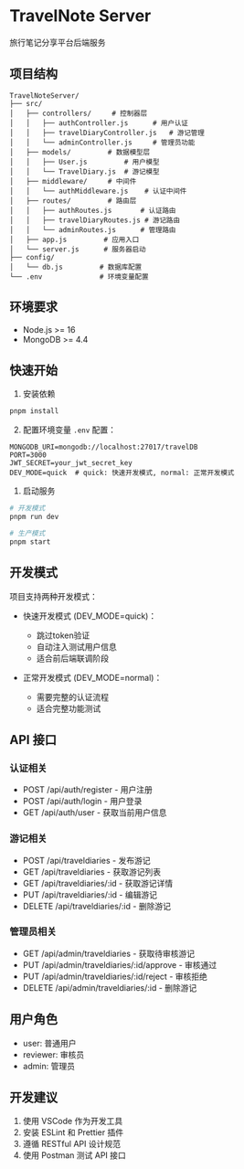 # TravelNote Server

旅行笔记分享平台后端服务

## 项目结构

```
TravelNoteServer/
├── src/
│   ├── controllers/     # 控制器层
│   │   ├── authController.js      # 用户认证
│   │   ├── travelDiaryController.js   # 游记管理
│   │   └── adminController.js     # 管理员功能
│   ├── models/         # 数据模型层
│   │   ├── User.js         # 用户模型
│   │   └── TravelDiary.js  # 游记模型
│   ├── middleware/     # 中间件
│   │   └── authMiddleware.js    # 认证中间件
│   ├── routes/         # 路由层
│   │   ├── authRoutes.js       # 认证路由
│   │   ├── travelDiaryRoutes.js # 游记路由
│   │   └── adminRoutes.js      # 管理路由
│   ├── app.js         # 应用入口
│   └── server.js      # 服务器启动
├── config/
│   └── db.js         # 数据库配置
└── .env              # 环境变量配置
```

## 环境要求

- Node.js >= 16
- MongoDB >= 4.4

## 快速开始

1. 安装依赖
```bash
pnpm install
```

2. 配置环境变量
`.env` 配置：
```
MONGODB_URI=mongodb://localhost:27017/travelDB
PORT=3000
JWT_SECRET=your_jwt_secret_key
DEV_MODE=quick  # quick: 快速开发模式, normal: 正常开发模式
```

1. 启动服务
```bash
# 开发模式
pnpm run dev

# 生产模式
pnpm start
```

## 开发模式

项目支持两种开发模式：

- 快速开发模式 (DEV_MODE=quick)：
  - 跳过token验证
  - 自动注入测试用户信息
  - 适合前后端联调阶段

- 正常开发模式 (DEV_MODE=normal)：
  - 需要完整的认证流程
  - 适合完整功能测试

## API 接口

### 认证相关

- POST /api/auth/register - 用户注册
- POST /api/auth/login - 用户登录
- GET /api/auth/user - 获取当前用户信息

### 游记相关

- POST /api/traveldiaries - 发布游记
- GET /api/traveldiaries - 获取游记列表
- GET /api/traveldiaries/:id - 获取游记详情
- PUT /api/traveldiaries/:id - 编辑游记
- DELETE /api/traveldiaries/:id - 删除游记

### 管理员相关

- GET /api/admin/traveldiaries - 获取待审核游记
- PUT /api/admin/traveldiaries/:id/approve - 审核通过
- PUT /api/admin/traveldiaries/:id/reject - 审核拒绝
- DELETE /api/admin/traveldiaries/:id - 删除游记

## 用户角色

- user: 普通用户
- reviewer: 审核员
- admin: 管理员

## 开发建议

1. 使用 VSCode 作为开发工具
2. 安装 ESLint 和 Prettier 插件
3. 遵循 RESTful API 设计规范
4. 使用 Postman 测试 API 接口
